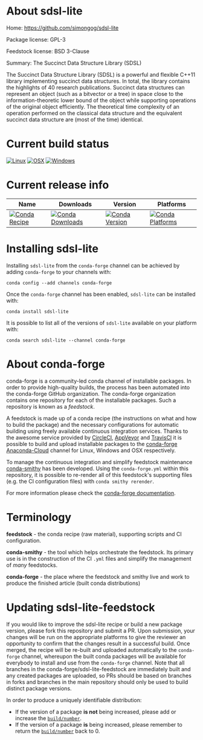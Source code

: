 About sdsl-lite
===============

Home: https://github.com/simongog/sdsl-lite

Package license: GPL-3

Feedstock license: BSD 3-Clause

Summary: The Succinct Data Structure Library (SDSL)

The Succinct Data Structure Library (SDSL) is a powerful and flexible C++11
library implementing succinct data structures. In total, the library contains
the highlights of 40 research publications. Succinct data structures can
represent an object (such as a bitvector or a tree) in space close to the
information-theoretic lower bound of the object while supporting operations of
the original object efficiently. The theoretical time complexity of an
operation performed on the classical data structure and the equivalent
succinct data structure are (most of the time) identical.


Current build status
====================

[![Linux](https://img.shields.io/circleci/project/github/conda-forge/sdsl-lite-feedstock/master.svg?label=Linux)](https://circleci.com/gh/conda-forge/sdsl-lite-feedstock)
[![OSX](https://img.shields.io/travis/conda-forge/sdsl-lite-feedstock/master.svg?label=macOS)](https://travis-ci.org/conda-forge/sdsl-lite-feedstock)
[![Windows](https://img.shields.io/appveyor/ci/conda-forge/sdsl-lite-feedstock/master.svg?label=Windows)](https://ci.appveyor.com/project/conda-forge/sdsl-lite-feedstock/branch/master)

Current release info
====================

| Name | Downloads | Version | Platforms |
| --- | --- | --- | --- |
| [![Conda Recipe](https://img.shields.io/badge/recipe-sdsl--lite-green.svg)](https://anaconda.org/conda-forge/sdsl-lite) | [![Conda Downloads](https://img.shields.io/conda/dn/conda-forge/sdsl-lite.svg)](https://anaconda.org/conda-forge/sdsl-lite) | [![Conda Version](https://img.shields.io/conda/vn/conda-forge/sdsl-lite.svg)](https://anaconda.org/conda-forge/sdsl-lite) | [![Conda Platforms](https://img.shields.io/conda/pn/conda-forge/sdsl-lite.svg)](https://anaconda.org/conda-forge/sdsl-lite) |

Installing sdsl-lite
====================

Installing `sdsl-lite` from the `conda-forge` channel can be achieved by adding `conda-forge` to your channels with:

```
conda config --add channels conda-forge
```

Once the `conda-forge` channel has been enabled, `sdsl-lite` can be installed with:

```
conda install sdsl-lite
```

It is possible to list all of the versions of `sdsl-lite` available on your platform with:

```
conda search sdsl-lite --channel conda-forge
```


About conda-forge
=================

conda-forge is a community-led conda channel of installable packages.
In order to provide high-quality builds, the process has been automated into the
conda-forge GitHub organization. The conda-forge organization contains one repository
for each of the installable packages. Such a repository is known as a *feedstock*.

A feedstock is made up of a conda recipe (the instructions on what and how to build
the package) and the necessary configurations for automatic building using freely
available continuous integration services. Thanks to the awesome service provided by
[CircleCI](https://circleci.com/), [AppVeyor](https://www.appveyor.com/)
and [TravisCI](https://travis-ci.org/) it is possible to build and upload installable
packages to the [conda-forge](https://anaconda.org/conda-forge)
[Anaconda-Cloud](https://anaconda.org/) channel for Linux, Windows and OSX respectively.

To manage the continuous integration and simplify feedstock maintenance
[conda-smithy](https://github.com/conda-forge/conda-smithy) has been developed.
Using the ``conda-forge.yml`` within this repository, it is possible to re-render all of
this feedstock's supporting files (e.g. the CI configuration files) with ``conda smithy rerender``.

For more information please check the [conda-forge documentation](https://conda-forge.org/docs/).

Terminology
===========

**feedstock** - the conda recipe (raw material), supporting scripts and CI configuration.

**conda-smithy** - the tool which helps orchestrate the feedstock.
                   Its primary use is in the construction of the CI ``.yml`` files
                   and simplify the management of *many* feedstocks.

**conda-forge** - the place where the feedstock and smithy live and work to
                  produce the finished article (built conda distributions)


Updating sdsl-lite-feedstock
============================

If you would like to improve the sdsl-lite recipe or build a new
package version, please fork this repository and submit a PR. Upon submission,
your changes will be run on the appropriate platforms to give the reviewer an
opportunity to confirm that the changes result in a successful build. Once
merged, the recipe will be re-built and uploaded automatically to the
`conda-forge` channel, whereupon the built conda packages will be available for
everybody to install and use from the `conda-forge` channel.
Note that all branches in the conda-forge/sdsl-lite-feedstock are
immediately built and any created packages are uploaded, so PRs should be based
on branches in forks and branches in the main repository should only be used to
build distinct package versions.

In order to produce a uniquely identifiable distribution:
 * If the version of a package **is not** being increased, please add or increase
   the [``build/number``](https://conda.io/docs/user-guide/tasks/build-packages/define-metadata.html#build-number-and-string).
 * If the version of a package **is** being increased, please remember to return
   the [``build/number``](https://conda.io/docs/user-guide/tasks/build-packages/define-metadata.html#build-number-and-string)
   back to 0.
